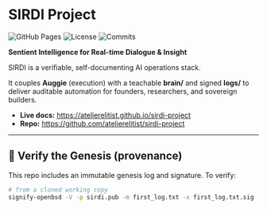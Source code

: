 
# SIRDI Project

![GitHub Pages](https://img.shields.io/badge/GitHub%20Pages-live-brightgreen)
![License](https://img.shields.io/badge/license-MIT-blue)
![Commits](https://img.shields.io/badge/commits-verified-green)

**Sentient Intelligence for Real-time Dialogue & Insight**

SIRDI is a verifiable, self-documenting AI operations stack.

It couples **Auggie** (execution) with a teachable **brain/** and signed **logs/** to deliver
auditable automation for founders, researchers, and sovereign builders.

- **Live docs:** https://atelierelitist.github.io/sirdi-project
- **Repo:** https://github.com/atelierelitist/sirdi-project

---

## 🔐 Verify the Genesis (provenance)

This repo includes an immutable genesis log and signature. To verify:

```bash
# from a cloned working copy
signify-openbsd -V -p sirdi.pub -m first_log.txt -x first_log.txt.sig
```
